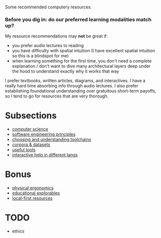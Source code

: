 Some recommended computery resources.

### Before you dig in: do our preferred learning modalities match up?

My resource recommendations may **not** be great if:
- you prefer audio lectures to reading
- you have difficulty with spatial intuition (I have excellent spatial intuition so this is a blindspot for me)
- when learning something for the first time, you don't need a complete explanation / don't want to dive many architectural layers deep under the hood to understand exactly why it works that way

I prefer textbooks, written articles, diagrams, and interactives. I have a really hard time absorbing info through audio lectures. I also prefer establishing foundational understanding over gratuitous short-term payoffs, so I tend to go for resources that are very thorough.


# Subsections
- [computer science](COMPSCI.md)
- [software engineering principles](ENGINEERING.md)
- [choosing and understanding toolchains](TOOLCHAINS.md)
- [corpora & datasets](CORPORA.md)
- [useful tools](UTILS.md)
- [interactive help in different langs](HELP.md)

# Bonus
- [physical ergonomics](ERGONOMICS.md)
- [educational explorables](EXPLORABLES.md)
- [local-first resources](LOCALFIRST.md)

# TODO
- ethics
